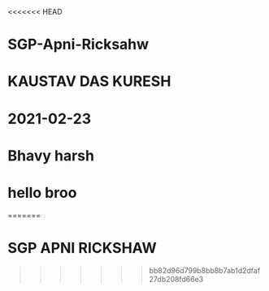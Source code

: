 <<<<<<< HEAD
# SGP-Apni-Ricksahw
# KAUSTAV DAS KURESH
# 2021-02-23
# Bhavy harsh
# hello broo
=======
# SGP APNI RICKSHAW
>>>>>>> bb82d96d799b8bb8b7ab1d2dfaf27db208fd66e3
